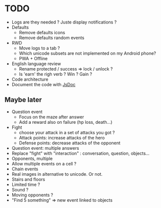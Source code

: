 # TODO

- Logs are they needed ? Juste display notifications ?
- Defaults
  - Remove defaults icons
  - Remove defaults random events
- RWD
  - Move logs to a tab ?
  - Which unicode subsets are not implemented on my Android phone?
  - PWA + Offline
- English language review
  - Rename protected / success => lock / unlock ?
  - Is 'earn' the righ verb ? Win ? Gain ?
- Code architecture
- Document the code with [JsDoc](https://fr.wikipedia.org/wiki/JSDoc)

## Maybe later

- Question event
  - Focus on the maze after answer
  - Add a reward also on failure (hp loss, death...)
- Fight
  - choose your attack in a set of attacks you got ?
  - Attack points: increase attacks of the hero
  - Defense points: decrease attacks of the opponent
- Question event: multiple answers
- Replace "fight" with "interaction" : conversation, question, objects...
- Opponents, multiple
- Allow multiple events on a cell ?
- Chain events
- Real images in alternative to unicode. Or not.
- Stairs and floors
- Limited time ?
- Sound ?
- Moving opponents ?
- "Find 5 something" => new event linked to objects